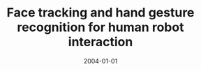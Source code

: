 ---
title: "Face tracking and hand gesture recognition for human robot interaction"
collection: publications
permalink: /publication/2004-01-01-Face-tracking-and-hand-gesture-recognition-for-human-robot-interaction
date: 2004-01-01
venue: 'the proceedings of Proc. IEEE Int. Conf. on Robotics and Automation (ICRA)'
citation: ' L. Brethes,  P. Menezes,  F. Lerasle,  J.B. Hayet, &quot;Face tracking and hand gesture recognition for human robot interaction.&quot; the proceedings of Proc. IEEE Int. Conf. on Robotics and Automation (ICRA), 2004.'
---